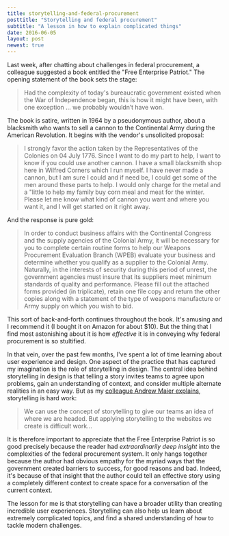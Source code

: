 ```yaml
---
title: storytelling-and-federal-procurement
posttitle: "Storytelling and federal procurement"
subtitle: "A lesson in how to explain complicated things"
date: 2016-06-05
layout: post
newest: true
---
```


Last week, after chatting about challenges in federal procurement, a colleague suggested a book entitled the "Free Enterprise Patriot." The opening statement of the book sets the stage:

<!-- break -->

> Had the complexity of today's bureaucratic government existed when the War of Independence began, this is how it might have been, with one exception ... we probably wouldn’t have won.

The book is satire, written in 1964 by a pseudonymous author, about a blacksmith who wants to sell a cannon to the Continental Army during the American Revolution. It begins with the vendor's unsolicited proposal:

> I strongly favor the action taken by the Representatives of the Colonies on 04 July 1776. Since I want to do my part to help, I want to know if you could use another cannon. I have a small blacksmith shop here in Wilfred Corners which I run myself. I have never made a cannon, but I am sure I could and if need be, I could get some of the men around these parts to help. I would only charge for the metal and a "little to help my family buy corn meal and meat for the winter. Please let me know what kind of cannon you want and where you want it, and I will get started on it right away.

And the response is pure gold:

> In order to conduct business affairs with the Continental Congress and the supply agencies of the Colonial Army, it will be necessary for you to complete certain routine forms to help our Weapons Procurement Evaluation Branch (WPEB) evaluate your business and determine whether you qualify as a supplier to the Colonial Army. Naturally, in the interests of security during this period of unrest, the government agencies must insure that its suppliers meet minimum standards of quality and performance. Please fill out the attached forms provided (in triplicate), retain one file copy and return the other copies along with a statement of the type of weapons manufacture or Army supply on which you wish to bid.

This sort of back-and-forth continues throughout the book. It's amusing and I recommend it (I bought it on Amazon for about $10). But the thing that I find most astonishing about it is how *effective* it is in conveying why federal procurement is so stultified.

In that vein, over the past few months, I've spent a lot of time learning about user experience and design. One aspect of the practice that has captured my imagination is the role of storytelling in design. The central idea behind storytelling in design is that telling a story invites teams to agree upon problems, gain an understanding of context, and consider multiple alternate realities in an easy way. But as my [colleague Andrew Maier explains](http://www.uxbooth.com/articles/telling-your-websites-story-with-sketchboarding/), storytelling is hard work:

> We can use the concept of storytelling to give our teams an idea of where we are headed. But applying storytelling to the websites we create is difficult work...

It is therefore important to appreciate that the Free Enterprise Patriot is so good precisely because the reader had *extraordinarily deep insight* into the complexities of the federal procurement system. It only hangs together because the author had obvious empathy for the myriad ways that the government created barriers to success, for good reasons and bad. Indeed, it's because of that insight that the author could tell an effective story using a completely different context to create space for a conversation of the current context.

The lesson for me is that storytelling can have a broader utility than creating incredible user experiences. Storytelling can also help us learn about extremely complicated topics, and find a shared understanding of how to tackle modern challenges.
